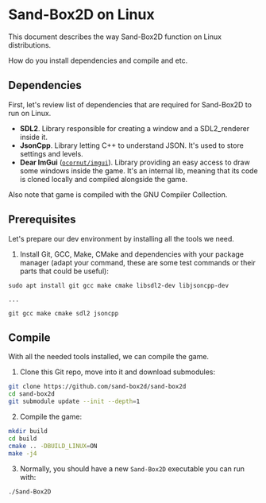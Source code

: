 # Sand-Box2D on Linux
This document describes the way Sand-Box2D function on Linux distributions.

How do you install dependencies and compile and etc.

## Dependencies
First, let's review list of dependencies that are required for Sand-Box2D to run on Linux.

- **SDL2**. Library responsible for creating a window and a SDL2_renderer inside it.
- **JsonCpp**. Library letting C++ to understand JSON. It's used to store settings and levels.
- **Dear ImGui** ([`ocornut/imgui`](https://github.com/ocornut/imgui)).
Library providing an easy access to draw some windows inside the game.
It's an internal lib, meaning that its code is cloned locally and compiled alongside the game.

Also note that game is compiled with the GNU Compiler Collection.

## Prerequisites
Let's prepare our dev environment by installing all the tools we need.

1. Install Git, GCC, Make, CMake and dependencies with your package manager
(adapt your command, these are some test commands or their parts that could be useful):
```
sudo apt install git gcc make cmake libsdl2-dev libjsoncpp-dev

...

git gcc make cmake sdl2 jsoncpp
```

## Compile
With all the needed tools installed, we can compile the game.

1. Clone this Git repo, move into it and download submodules:
```bash
git clone https://github.com/sand-box2d/sand-box2d
cd sand-box2d
git submodule update --init --depth=1
```

2. Compile the game:
```bash
mkdir build
cd build
cmake .. -DBUILD_LINUX=ON
make -j4
```

3. Normally, you should have a new `Sand-Box2D` executable you can run with:
```bash
./Sand-Box2D
```
